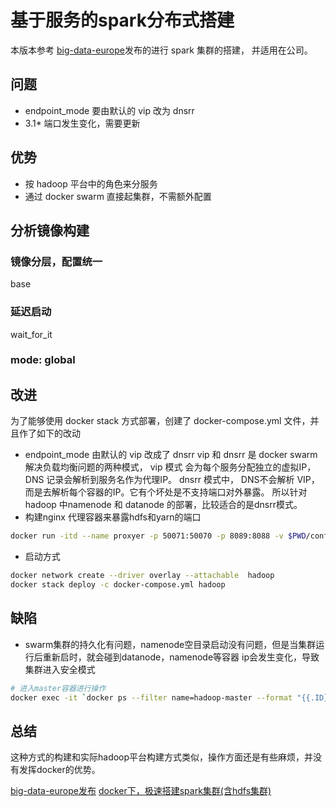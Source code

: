 # 基于服务的spark分布式搭建


本版本参考 [big-data-europe][apache-hadoop-docker]发布的进行 spark 集群的搭建，
并适用在公司。


## 问题
* endpoint_mode 要由默认的 vip 改为 dnsrr
* 3.1* 端口发生变化，需要更新


## 优势
* 按 hadoop 平台中的角色来分服务
* 通过 docker swarm 直接起集群，不需额外配置

## 分析镜像构建
### 镜像分层，配置统一
base
### 延迟启动
wait_for_it
### mode: global



## 改进
为了能够使用 docker stack 方式部署，创建了 docker-compose.yml 文件，并且作了如下的改动  
* endpoint_mode 由默认的 vip 改成了 dnsrr
vip 和 dnsrr 是 docker swarm 解决负载均衡问题的两种模式， 
vip 模式 会为每个服务分配独立的虚拟IP， DNS 记录会解析到服务名作为代理IP。
dnsrr 模式中， DNS不会解析 VIP， 而是去解析每个容器的IP。它有个坏处是不支持端口对外暴露。
所以针对 hadoop 中namenode 和 datanode 的部署，比较适合的是dnsrr模式。
* 构建nginx 代理容器来暴露hdfs和yarn的端口
```bash
docker run -itd --name proxyer -p 50071:50070 -p 8089:8088 -v $PWD/config/hadoop.conf:/etc/nginx/conf.d/hadoop.conf  --net=hadoop  nginx:latest
```
* 启动方式
```bash
docker network create --driver overlay --attachable  hadoop
docker stack deploy -c docker-compose.yml hadoop
```
## 缺陷
* swarm集群的持久化有问题，namenode空目录启动没有问题，但是当集群运行后重新启时，就会碰到datanode，namenode等容器
ip会发生变化，导致集群进入安全模式

```bash
# 进入master容器进行操作
docker exec -it `docker ps --filter name=hadoop-master --format "{{.ID}}"` bash
```

## 总结
这种方式的构建和实际hadoop平台构建方式类似，操作方面还是有些麻烦，并没有发挥docker的优势。





[big-data-europe发布][apache-hadoop-docker]
[docker下，极速搭建spark集群(含hdfs集群)][hadoop-pratice]


[apache-hadoop-docker]: https://github.com/big-data-europe/docker-hadoop
[hadoop-pratice]: https://blog.csdn.net/boling_cavalry/article/details/86851069
